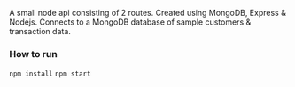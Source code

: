 <p>A small node api consisting of 2 routes. Created using MongoDB, Express & Nodejs. Connects to a MongoDB database of sample customers & transaction data. </p>

<h3>How to run </h3>
<code>npm install</code>
<code>npm start</code>